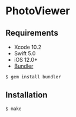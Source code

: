 # PhotoViewer

## Requirements

* Xcode 10.2
* Swift 5.0
* iOS 12.0+
* [Bundler](https://bundler.io/)
```
$ gem install bundler
```

## Installation

```
$ make
```
